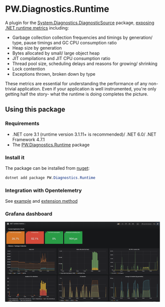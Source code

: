 # PW.Diagnostics.Runtime
A plugin for the [System.Diagnostics.DiagnosticSource](https://www.nuget.org/packages/System.Diagnostics.DiagnosticSource) package, [exposing .NET runtime metrics](docs/metrics-exposed.md) including:
- Garbage collection collection frequencies and timings by generation/ type, pause timings and GC CPU consumption ratio
- Heap size by generation
- Bytes allocated by small/ large object heap
- JIT compilations and JIT CPU consumption ratio
- Thread pool size, scheduling delays and reasons for growing/ shrinking
- Lock contention
- Exceptions thrown, broken down by type

These metrics are essential for understanding the performance of any non-trivial application. Even if your application is well instrumented, you're only getting half the story- what the runtime is doing completes the picture.

## Using this package
### Requirements
- .NET core 3.1 (runtime version 3.1.11+ is recommended)/ .NET 6.0/ .NET Framework 4.7.1
- The [PW.Diagnostics.Runtime](https://github.com/pengweiqhca/System.Diagnostics.Runtime) package

### Install it
The package can be installed from [nuget](https://www.nuget.org/packages/PW.Diagnostics.Runtime):
```powershell
dotnet add package PW.Diagnostics.Runtime
```

### Integration with Opentelemetry
See [example](https://github.com/pengweiqhca/System.Diagnostics.Runtime/blob/main/AspNetCoreExample/Program.cs#L17) and [extension method](https://github.com/pengweiqhca/System.Diagnostics.Runtime/blob/main/AspNetCoreExample/MeterProviderBuilderExtensions.cs)

### Grafana dashboard

![Grafana dashboard sample](docs/grafana-example.PNG)
